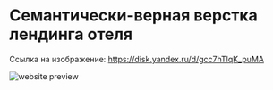 # Семантически-верная верстка лендинга отеля
Cсылка на изображение: https://disk.yandex.ru/d/gcc7hTlqK_puMA

![website preview](https://downloader.disk.yandex.ru/preview/ffbaac292403f45ea8248c999ea933aae6f3b7de313b8fbb5c594abdf8b9c1fa/61946536/d8AuefqNUISmZak2-gP2mYuRSdqUiUvwdcOtmh4p2shTRJEYtfjLVDzRDEroOHNXZCAlK-Ajdr_2OPNU7i57Ww%3D%3D?uid=0&filename=2021-11-17_01-12-56.png&disposition=inline&hash=&limit=0&content_type=image%2Fpng&owner_uid=0&tknv=v2&size=2048x2048)
